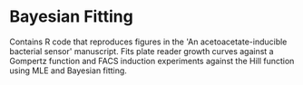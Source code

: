 # Bayesian Fitting

Contains R code that reproduces figures in the 'An acetoacetate-inducible bacterial sensor' manuscript. Fits plate reader growth curves against a Gompertz function and FACS induction experiments against the Hill function using MLE and Bayesian fitting.  
